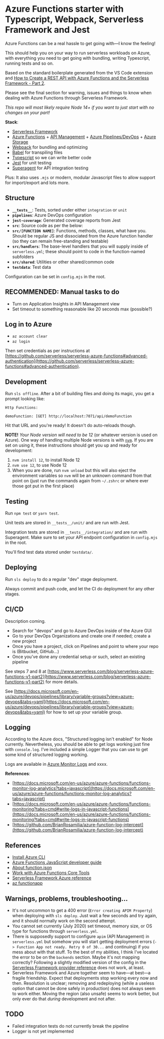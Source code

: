 # Azure Functions starter with Typescript, Webpack, Serverless Framework and Jest

Azure Functions can be a real hassle to get going with—I know the feeling!

This should help you on your way to run serverless workloads on Azure, with everything you need to get going with bundling, writing Typescript, running tests and so on.

Based on the standard boilerplate generated from the VS Code extension and [How to Create a REST API with Azure Functions and the Serverless Framework - Part 2](https://www.serverless.com/blog/serverless-azure-functions-v1-part2/).

Please see the final section for warning, issues and things to know when dealing with Azure Functions through Serverless Framework.

_This repo will most likely require Node 14+ if you want to just start with no changes on your part!_

**Stack**:

- [Serverless Framework](https://www.serverless.com)
- [Azure Functions](https://azure.microsoft.com/en-us/services/functions/) + [API Management](https://azure.microsoft.com/en-us/services/api-management/) + [Azure Pipelines/DevOps](https://azure.microsoft.com/en-us/services/devops/pipelines/) + [Azure Storage](https://azure.microsoft.com/en-us/services/storage/)
- [Webpack](https://webpack.js.org) for bundling and optimizing
- [Babel](https://babeljs.io) for transpiling files
- [Typescript](https://www.typescriptlang.org) so we can write better code
- [Jest](https://jestjs.io) for unit testing
- [Superagent](https://www.npmjs.com/package/superagent) for API integration testing

Plus: It also uses `.mjs` or modern, modular Javascript files to allow support for import/export and lots more.

## Structure

- **`__tests__`**: Tests, sorted under either `integration` or `unit`
- **`pipelines`**: Azure DevOps configuration
- **`jest-coverage`**: Generated coverage reports from Jest
- **`src`**: Source code as per the below:
- **`src/[FUNCTION NAME]`**: Functions, methods, classes, what have you. Should be regular JS and dissociated from the Azure function handler (so they can remain free-standing and testable)
- **`src/handlers`**: The base-level handlers that you will supply inside of `serverless.yml`; these should point to code in the function-named subfolders
- **`src/shared`**: Utilities or other shared/common code
- **`testdata`**: Test data

Configuration can be set in `config.mjs` in the root.

## RECOMMENDED: Manual tasks to do

- Turn on Application Insights in API Management view
- Set timeout to something reasonable like 20 seconds max (possible?)

## Log in to Azure

- `az account clear`
- `az login`

Then set credentials as per instructions at [https://github.com/serverless/serverless-azure-functions#advanced-authentication](https://github.com/serverless/serverless-azure-functions#advanced-authentication).

## Development

Run `sls offline`. After a bit of building files and doing its magic, you get a prompt looking like:

```
Http Functions:

demoFunction: [GET] http://localhost:7071/api/demoFunction
```

Hit that URL and you're ready! It doesn't do auto-reloads though.

**NOTE!**
_Your Node version will need to be 12_ (or whatever version is used on Azure). One way of handling multiple Node versions is with [`nvm`](https://github.com/nvm-sh/nvm). If you are set on using it, these instructions should get you up and ready for development:

1. `nvm install 12`, to install Node 12
2. `nvm use 12`, to use Node 12
3. When you are done, run `nvm unload` but this will also eject the environment variables so `nvm` will be an unknown command from that point on (just run the commands again from `~/.zshrc` or where ever those got put in the first place)

## Testing

Run `npm test` or `yarn test`.

Unit tests are stored in `__tests__/unit/` and are run with Jest.

Integration tests are stored in `__tests__/integration/` and are run with Superagent. Make sure to set your API endpoint configuration in `config.mjs` in the root.

You'll find test data stored under `testdata/`.

## Deploying

Run `sls deploy` to do a regular "dev" stage deployment.

Always commit and push code, and let the CI do deployment for any other stages.

## CI/CD

Description coming.

- Search for "devops" and go to Azure DevOps inside of the Azure GUI
- Go to your DevOps Organizations and create one if needed; create a new project
- Once you have a project, click on Pipelines and point to where your repo is (Bitbucket, GitHub...)
- Once you've done any credential setup or such, select an existing pipeline

See steps 7 and 8 at [https://www.serverless.com/blog/serverless-azure-functions-v1-part2](https://www.serverless.com/blog/serverless-azure-functions-v1-part2) for more details.

See [https://docs.microsoft.com/en-us/azure/devops/pipelines/library/variable-groups?view=azure-devops&tabs=yaml](https://docs.microsoft.com/en-us/azure/devops/pipelines/library/variable-groups?view=azure-devops&tabs=yaml) for how to set up your variable group.

## Logging

According to the Azure docs, "Structured logging isn't enabled" for Node currently. Nevertheless, you should be able to get logs working just fine with `console.log`. I've included a simple Logger that you can use to get some kind of structured logging working.

Logs are available in [Azure Monitor Logs](https://portal.azure.com/#blade/Microsoft_Azure_Monitoring/AzureMonitoringBrowseBlade/logs) and xxxx.

**References**:

- [https://docs.microsoft.com/en-us/azure/azure-functions/functions-monitor-log-analytics?tabs=javascript](https://docs.microsoft.com/en-us/azure/azure-functions/functions-monitor-log-analytics?tabs=javascript)
- [https://docs.microsoft.com/en-us/azure/azure-functions/functions-monitoring?tabs=cmd#write-logs-in-javascript-functions](https://docs.microsoft.com/en-us/azure/azure-functions/functions-monitoring?tabs=cmd#write-logs-in-javascript-functions)
- [https://github.com/BrianRosamilia/azure-function-log-intercept](https://github.com/BrianRosamilia/azure-function-log-intercept)

## References

- [Install Azure CLI](https://docs.microsoft.com/en-us/cli/azure/install-azure-cli?view=azure-cli-latest)
- [Azure Functions JavaScript developer guide](https://docs.microsoft.com/en-us/azure/azure-functions/functions-reference-node#typescript)
- [About function.json](https://github.com/Azure/azure-functions-host/wiki/function.json)
- [Work with Azure Functions Core Tools](https://docs.microsoft.com/en-us/azure/azure-functions/functions-run-local?tabs=macos%2Ccsharp%2Cbash)
- [Serverless Framework Azure reference](https://www.serverless.com/framework/docs/providers/azure/guide/serverless.yml/)
- [az functionapp](https://docs.microsoft.com/en-us/cli/azure/functionapp?view=azure-cli-latest)

## Warnings, problems, troubleshooting...

- It's not uncommon to get a 400 error (`Error creating APIM Property`) when deploying with `sls deploy`. Just wait a few seconds and try again, and it should normally work on the second attempt.
- You cannot set currently (July 2020) set timeout, memory size, or OS type for functions through `serverless.yml`.
- There is supposedly support to configure `apim` (API Management) in `serverless.yml` but somehow you will start getting deployment errors (`-> Function App not ready. Retry 0 of 30...` and continuing) if you mess about with that stuff. To the best of my abilities, I think I've located the error to be on the `backends` section. Maybe it's not mapping correctly? Following a slightly modified version of the config in the [Serverless Framework provider reference](https://www.serverless.com/framework/docs/providers/azure/guide/serverless.yml/) does not work, at least.
- Serverless Framework and Azure together seem to have—at best—a fragile friendship. Expect that deployments stop working every now and then. Resolution is unclear; removing and redeploying (while a useless option that cannot be done safely in production) does not always seem to work either. Moving the region (also unsafe) seems to work better, but only ever do that _during_ development and not after.

## TODO

- Failed integration tests do not currently break the pipeline
- Logger is not yet implemented
